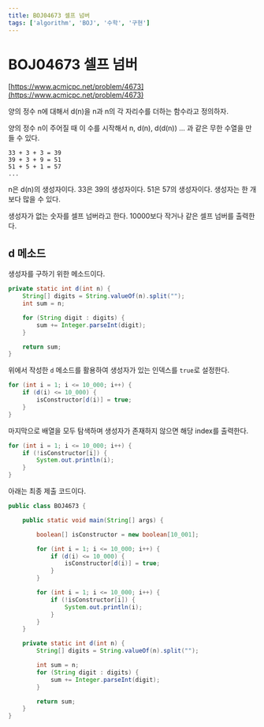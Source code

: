 ```yaml
---
title: BOJ04673 셀프 넘버
tags: ['algorithm', 'BOJ', '수학', '구현']
---
```


# BOJ04673 셀프 넘버

[https://www.acmicpc.net/problem/4673](https://www.acmicpc.net/problem/4673)

양의 정수 n에 대해서 d(n)을 n과 n의 각 자리수를 더하는 함수라고 정의하자.

양의 정수 n이 주어질 때 이 수를 시작해서 n, d(n), d(d(n)) ... 과 같은 무한 수열을 만들 수 있다.
```
33 + 3 + 3 = 39
39 + 3 + 9 = 51
51 + 5 + 1 = 57
...
```

n은 d(n)의 생성자이다. 33은 39의 생성자이다. 51은 57의 생성자이다. 생성자는 한 개보다 많을 수 있다.

생성자가 없는 숫자를 셀프 넘버라고 한다. 10000보다 작거나 같은 셀프 넘버를 출력한다.

## d 메소드

생성자를 구하기 위한 메소드이다.

```java
private static int d(int n) {
    String[] digits = String.valueOf(n).split("");
    int sum = n;

    for (String digit : digits) {
        sum += Integer.parseInt(digit);
    }

    return sum;
}
```

위에서 작성한 `d` 메소드를 활용하여 생성자가 있는 인덱스를 `true`로 설정한다.
```java
for (int i = 1; i <= 10_000; i++) {
    if (d(i) <= 10_000) {
        isConstructor[d(i)] = true;
    }
}
```

마지막으로 배열을 모두 탐색하며 생성자가 존재하지 않으면 해당 index를 출력한다.
```java
for (int i = 1; i <= 10_000; i++) {
    if (!isConstructor[i]) {
        System.out.println(i);
    }
}
```

아래는 최종 제출 코드이다.

```java
public class BOJ4673 {

    public static void main(String[] args) {

        boolean[] isConstructor = new boolean[10_001];

        for (int i = 1; i <= 10_000; i++) {
            if (d(i) <= 10_000) {
                isConstructor[d(i)] = true;
            }
        }

        for (int i = 1; i <= 10_000; i++) {
            if (!isConstructor[i]) {
                System.out.println(i);
            }
        }
    }

    private static int d(int n) {
        String[] digits = String.valueOf(n).split("");

        int sum = n;
        for (String digit : digits) {
            sum += Integer.parseInt(digit);
        }

        return sum;
    }
}
```

<TagLinks />